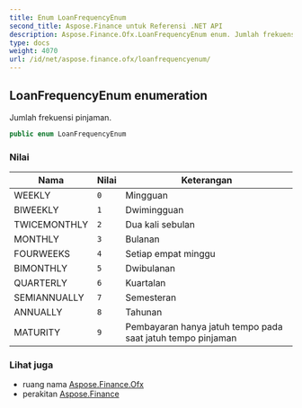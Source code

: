 ```yaml
---
title: Enum LoanFrequencyEnum
second_title: Aspose.Finance untuk Referensi .NET API
description: Aspose.Finance.Ofx.LoanFrequencyEnum enum. Jumlah frekuensi pinjaman.
type: docs
weight: 4070
url: /id/net/aspose.finance.ofx/loanfrequencyenum/
---
```

## LoanFrequencyEnum enumeration

Jumlah frekuensi pinjaman.

```csharp
public enum LoanFrequencyEnum
```

### Nilai

| Nama | Nilai | Keterangan |
| --- | --- | --- |
| WEEKLY | `0` | Mingguan |
| BIWEEKLY | `1` | Dwimingguan |
| TWICEMONTHLY | `2` | Dua kali sebulan |
| MONTHLY | `3` | Bulanan |
| FOURWEEKS | `4` | Setiap empat minggu |
| BIMONTHLY | `5` | Dwibulanan |
| QUARTERLY | `6` | Kuartalan |
| SEMIANNUALLY | `7` | Semesteran |
| ANNUALLY | `8` | Tahunan |
| MATURITY | `9` | Pembayaran hanya jatuh tempo pada saat jatuh tempo pinjaman |

### Lihat juga

* ruang nama [Aspose.Finance.Ofx](../../aspose.finance.ofx/)
* perakitan [Aspose.Finance](../../)


